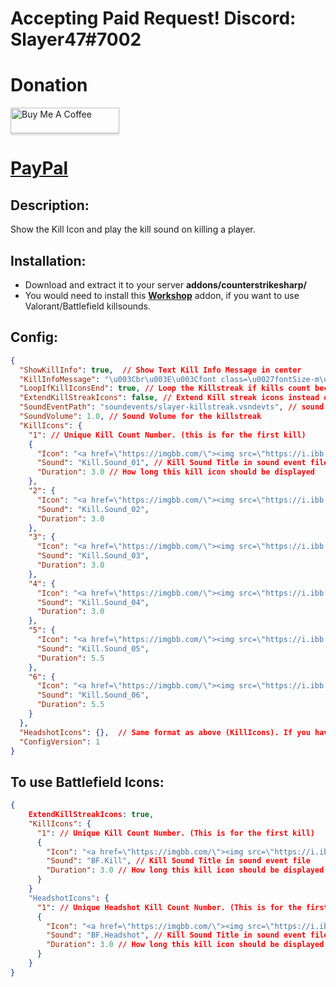 # Accepting Paid Request! Discord: Slayer47#7002
# Donation
<a href="https://www.buymeacoffee.com/slayer47" target="_blank"><img src="https://www.buymeacoffee.com/assets/img/custom_images/orange_img.png" alt="Buy Me A Coffee" style="height: 41px !important;width: 174px !important;box-shadow: 0px 3px 2px 0px rgba(190, 190, 190, 0.5) !important;-webkit-box-shadow: 0px 3px 2px 0px rgba(190, 190, 190, 0.5) !important;" ></a>

# [PayPal](https://www.paypal.me/ZakriaMansoor)

## Description:
Show the Kill Icon and play the kill sound on killing a player.

## Installation:
- Download and extract it to your server **addons/counterstrikesharp/**
- You would need to install this **[Workshop](https://steamcommunity.com/sharedfiles/filedetails/?id=3565380064)** addon, if you want to use Valorant/Battlefield killsounds.

## Config:
```json
{
  "ShowKillInfo": true,  // Show Text Kill Info Message in center
  "KillInfoMessage": "\u003Cbr\u003E\u003Cfont class=\u0027fontSize-m\u0027 color=\u0027red\u0027\u003EKilled\u003C/font\u003E \u003Cfont class=\u0027fontSize-m\u0027 color=\u0027lime\u0027\u003E{PlayerName}\u003C/font\u003E \u003Cfont class=\u0027fontSize-m\u0027 color=\u0027gold\u0027\u003E[{WeaponName}]\u003C/font\u003E", // Kill Info Message
  "LoopIfKillIconsEnd": true, // Loop the Killstreak if kills count becomes greater than available KillIcons.
  "ExtendKillStreakIcons": false, // Extend Kill streak icons instead of replacing them after killing.
  "SoundEventPath": "soundevents/slayer-killstreak.vsndevts", // sound event path for the killstreak
  "SoundVolume": 1.0, // Sound Volume for the killstreak
  "KillIcons": {
    "1": // Unique Kill Count Number. (this is for the first kill)
    { 
      "Icon": "<a href=\"https://imgbb.com/\"><img src=\"https://i.ibb.co/PLL04Q8/kill1.png\" alt=\"kill1\" border=\"0\"></a>", // Icon source html link
      "Sound": "Kill.Sound_01", // Kill Sound Title in sound event file
      "Duration": 3.0 // How long this kill icon should be displayed
    },
    "2": {
      "Icon": "<a href=\"https://imgbb.com/\"><img src=\"https://i.ibb.co/h1F9FSpk/kill2.png\" alt=\"kill2\" border=\"0\"></a>",
      "Sound": "Kill.Sound_02",
      "Duration": 3.0
    },
    "3": {
      "Icon": "<a href=\"https://imgbb.com/\"><img src=\"https://i.ibb.co/FLt4JW6h/kill3.png\" alt=\"kill3\" border=\"0\"></a>",
      "Sound": "Kill.Sound_03",
      "Duration": 3.0
    },
    "4": {
      "Icon": "<a href=\"https://imgbb.com/\"><img src=\"https://i.ibb.co/F4d16TXh/kill4.png\" alt=\"kill4\" border=\"0\"></a>",
      "Sound": "Kill.Sound_04",
      "Duration": 3.0
    },
    "5": {
      "Icon": "<a href=\"https://imgbb.com/\"><img src=\"https://i.ibb.co/PZfvmKDY/kill5.png\" alt=\"kill5\" border=\"0\"></a>",
      "Sound": "Kill.Sound_05",
      "Duration": 5.5
    },
    "6": {
      "Icon": "<a href=\"https://imgbb.com/\"><img src=\"https://i.ibb.co/BKY6SsdC/kill6.png\" alt=\"kill6\" border=\"0\"></a>",
      "Sound": "Kill.Sound_06",
      "Duration": 5.5
    }
  },
  "HeadshotIcons": {},  // Same format as above (KillIcons). If you have special icons for headshot kills, then add them here. if HeadshotIcons is empty, then it will use KillIcons instead if a headshot kill happens.
  "ConfigVersion": 1
}
```

## To use Battlefield Icons:
```json
{  
    ExtendKillStreakIcons: true,
    "KillIcons": {
      "1": // Unique Kill Count Number. (This is for the first kill)
      { 
        "Icon": "<a href=\"https://imgbb.com/\"><img src=\"https://i.ibb.co/93fMBmcB/kill.png\" alt=\"kill\" border=\"0\"></a>", // Icon source html link
        "Sound": "BF.Kill", // Kill Sound Title in sound event file
        "Duration": 3.0 // How long this kill icon should be displayed
      }
    }
    "HeadshotIcons": {
      "1": // Unique Headshot Kill Count Number. (This is for the first headshot kill)
      { 
        "Icon": "<a href=\"https://imgbb.com/\"><img src=\"https://i.ibb.co/wZDrtkxG/headshot.png\" alt=\"headshot\" border=\"0\"></a>", // Icon source html link
        "Sound": "BF.Headshot", // Kill Sound Title in sound event file
        "Duration": 3.0 // How long this kill icon should be displayed
      }
    } 
}
```
